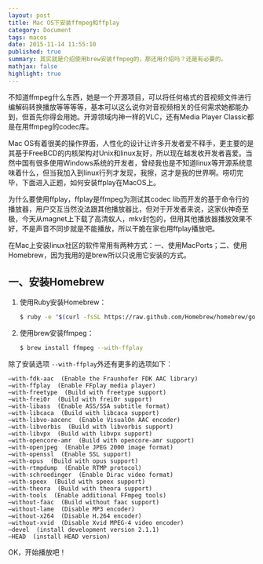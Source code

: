 ```yaml
---
layout: post
title: Mac OS下安装ffmpeg和ffplay
category: Document
tags: macos
date: 2015-11-14 11:55:10
published: true
summary: 其实就是介绍使用brew安装ffmpeg的，那还用介绍吗？还是有必要的。
mathjax: false
highlight: true
---
```


不知道ffmpeg什么东西，她是一个开源项目，可以将任何格式的音视频文件进行编解码转换播放等等等等，基本可以这么说你对音视频相关的任何需求她都能办到，但首先你得会用她。开源领域内神一样的VLC，还有Media Player Classic都是在用ffmpeg的codec库。

Mac OS有着很美的操作界面，人性化的设计让许多开发者爱不释手，更主要的是其基于FreeBCD的内核架构对Unix和linux友好，所以现在越发收开发者喜爱。当然中国有很多使用Windows系统的开发者，曾经我也是不知道linux等开源系统意味着什么，但当我加入到linux行列才发现，我擦，这才是我的世界啊。唠叨完毕，下面进入正题，如何安装ffplay在MacOS上。

为什么要使用ffplay，ffplay是ffmpeg为测试其codec lib而开发的基于命令行的播放器，用户交互当然没法跟其他播放器比，但对于开发者来说，这家伙神奇至极，今天从magnet上下载了高清蚁人，mkv封包的，但用其他播放器播放效果不好，不是声音不同步就是不能播放，所以干脆在家也用ffplay播放吧。

在Mac上安装linux社区的软件常用有两种方式：一、使用MacPorts；二、使用Homebrew，因为我用的是brew所以只说用它安装的方式。

## 一、安装Homebrew

1. 使用Ruby安装Homebrew：

    ```bash
    $ ruby -e "$(curl -fsSL https://raw.github.com/Homebrew/homebrew/go/install)"
    ```

2. 使用brew安装ffmpeg：

    ```bash
    $ brew install ffmpeg --with-ffplay
    ```

除了安装选项 `--with-ffplay`外还有更多的选项如下：

```vim
–with-fdk-aac  (Enable the Fraunhofer FDK AAC library)
–with-ffplay  (Enable FFplay media player)
–with-freetype  (Build with freetype support)
–with-frei0r  (Build with frei0r support)
–with-libass  (Enable ASS/SSA subtitle format)
–with-libcaca  (Build with libcaca support)
–with-libvo-aacenc  (Enable VisualOn AAC encoder)
–with-libvorbis  (Build with libvorbis support)
–with-libvpx  (Build with libvpx support)
–with-opencore-amr  (Build with opencore-amr support)
–with-openjpeg  (Enable JPEG 2000 image format)
–with-openssl  (Enable SSL support)
–with-opus  (Build with opus support)
–with-rtmpdump  (Enable RTMP protocol)
–with-schroedinger  (Enable Dirac video format)
–with-speex  (Build with speex support)
–with-theora  (Build with theora support)
–with-tools  (Enable additional FFmpeg tools)
–without-faac  (Build without faac support)
–without-lame  (Disable MP3 encoder)
–without-x264  (Disable H.264 encoder)
–without-xvid  (Disable Xvid MPEG-4 video encoder)
–devel  (install development version 2.1.1)
–HEAD  (install HEAD version)
```

OK，开始播放吧！

